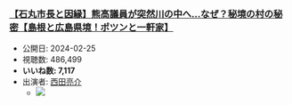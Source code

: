 ### [【石丸市長と因縁】熊高議員が突然川の中へ…なぜ？秘境の村の秘密【島根と広島県境！ポツンと一軒家】](https://www.youtube.com/watch?v=cOarpsul3CU)
-   公開日: 2024-02-25
-   視聴数: 486,499
-   **いいね数: 7,117**
-   出演者: [西田亮介](/rehacq_fan/people/西田亮介 "wikilink")
    - [![](https://img.youtube.com/vi/cOarpsul3CU/hqdefault.jpg)](https://www.youtube.com/watch?v=cOarpsul3CU)
